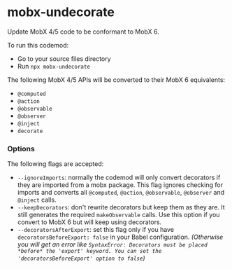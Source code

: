 # mobx-undecorate

Update MobX 4/5 code to be conformant to MobX 6.

To run this codemod:

-    Go to your source files directory
-    Run `npx mobx-undecorate`

The following MobX 4/5 APIs will be converted to their MobX 6 equivalents:

-   `@computed`
-   `@action`
-   `@observable`
-   `@observer`
-   `@inject`
-   `decorate`

### Options

The following flags are accepted:

-   `--ignoreImports`: normally the codemod will only convert decorators if they are imported from a mobx package. This flag ignores checking for imports and converts all `@computed`, `@action`, `@observable`, `@observer` and `@inject` calls.
-   `--keepDecorators`: don't rewrite decorators but keep them as they are. It still generates the required `makeObservable` calls. Use this option if you convert to MobX 6 but will keep using decorators.
-   `--decoratorsAfterExport`: set this flag only if you have `decoratorsBeforeExport: false` in your Babel configuration. _(Otherwise you will get an error like `SyntaxError: Decorators must be placed *before* the 'export' keyword. You can set the 'decoratorsBeforeExport' option to false`)_
